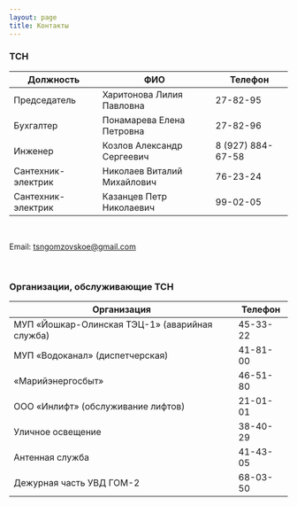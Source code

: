 ```yaml
---
layout: page
title: Контакты
---
```

### ТСН
<table>
  <thead>
    <tr>
      <th>Должность</th>
      <th>ФИО</th>
      <th>Телефон</th>
    </tr>
  </thead>
  <tbody>
    <tr>
      <td>Председатель</td>
      <td>Харитонова Лилия Павловна</td>
      <td>27-82-95</td>
    </tr>
    <tr>
      <td>Бухгалтер</td>
      <td>Понамарева Елена Петровна</td>
      <td>27-82-96</td>
    </tr>
    <tr>
      <td>Инженер</td>
      <td>Козлов Александр Сергеевич</td>
      <td>8 (927) 884-67-58</td>
    </tr>
    <tr>
      <td>Сантехник-электрик</td>
      <td>Николаев Виталий Михайлович</td>
      <td>76-23-24</td>
    </tr>
    <tr>
      <td>Сантехник-электрик</td>
      <td>Казанцев Петр Николаевич</td>
      <td>99-02-05</td>
    </tr>
  </tbody>
</table>

<br/>

Email: [tsngomzovskoe@gmail.com](mailto:tsngomzovskoe@gmail)

<br/>

### Организации, обслуживающие ТСН
<table>
  <thead>
    <tr>
      <th>Организация</th>
      <th>Телефон</th>
    </tr>
  </thead>
  <tbody>
    <tr>
      <td>МУП «Йошкар-Олинская ТЭЦ-1» (аварийная служба)</td>
      <td>45-33-22</td>
    </tr>
    <tr>
      <td>МУП «Водоканал» (диспетчерская)</td>
      <td>41-81-00</td>
    </tr>
    <tr>
      <td>«Марийэнергосбыт»</td>
      <td>46-51-80</td>
    </tr>
    <tr>
      <td>ООО «Инлифт» (обслуживание лифтов)</td>
      <td>21-01-01</td>
    </tr>
    <tr>
      <td>Уличное освещение</td>
      <td>38-40-29</td>
    </tr>
    <tr>
      <td>Антенная служба</td>
      <td>41-43-05</td>
    </tr>
    <tr>
      <td>Дежурная часть УВД ГОМ-2</td>
      <td>68-03-50</td>
    </tr>
  </tbody>
</table>